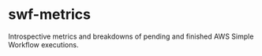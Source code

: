 # swf-metrics
Introspective metrics and breakdowns of pending and finished AWS Simple Workflow executions.

